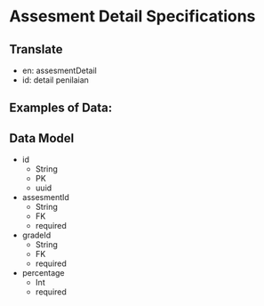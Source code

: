 # Assesment Detail Specifications

## Translate

- en: assesmentDetail
- id: detail penilaian

## Examples of Data:

## Data Model

- id
  - String
  - PK
  - uuid
- assesmentId
  - String
  - FK
  - required
- gradeId
  - String
  - FK
  - required
- percentage
  - Int
  - required
